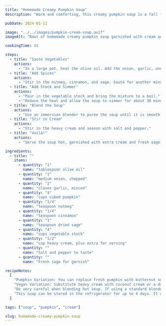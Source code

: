 ```yaml
---
title: "Homemade Creamy Pumpkin Soup"
description: "Warm and comforting, this creamy pumpkin soup is a fall favorite, loaded with flavor and easy to prepare."

pubDate: 2024-01-11

image: "../../images/pumpkin-cream-soup.avif"
imageAlt: "Bowl of homemade creamy pumpkin soup garnished with cream and herbs"

cookingTime: 45

steps:
  - title: "Sauté Vegetables"
    actions:
      - "In a large pot, heat the olive oil. Add the onion, garlic, and pumpkin, and cook until they are soft."
  - title: "Add Spices"
    actions:
      - "Stir in the nutmeg, cinnamon, and sage. Sauté for another minute."
  - title: "Add Stock and Simmer"
    actions:
      - "Pour in the vegetable stock and bring the mixture to a boil."
      - "Reduce the heat and allow the soup to simmer for about 30 minutes."
  - title: "Blend the Soup"
    actions:
      - "Use an immersion blender to puree the soup until it is smooth. Alternatively, you can transfer the soup to a standard blender to blend, then return the soup to the pot."
  - title: "Stir in Cream"
    actions:
      - "Stir in the heavy cream and season with salt and pepper."
  - title: "Voilà!"
    actions:
      - "Serve the soup hot, garnished with extra cream and fresh sage."

ingredients:
  - title: ""
    items:
      - quantity: "1"
        name: "tablespoon olive oil"
      - quantity: "1"
        name: "medium onion, chopped"
      - quantity: "2"
        name: "cloves garlic, minced"
      - quantity: "4"
        name: "cups cubed pumpkin"
      - quantity: "1/4"
        name: "teaspoon nutmeg"
      - quantity: "1/4"
        name: "teaspoon cinnamon"
      - quantity: "1"
        name: "teaspoon dried sage"
      - quantity: "4"
        name: "cups vegetable stock"
      - quantity: "1/2"
        name: "cup heavy cream, plus extra for serving"
      - quantity: ""
        name: "Salt and pepper to taste"
      - quantity: ""
        name: "Fresh sage for garnish"

recipeNotes:
  [
    "Pumpkin Variation: You can replace fresh pumpkin with butternut squash or sweet potatoes for a different flavor.",
    "Vegan Variation: Substitute heavy cream with coconut cream or a dairy-free milk alternative to make this soup vegan.",
    "Be very careful when blending hot soup. If using a standard blender, be sure to let the soup cool somewhat before blending.",
    "This soup can be stored in the refrigerator for up to 4 days. It also freezes well for up to 2 months.",
  ]

tags: ["soup", "pumpkin", "cream"]

slug: homemade-creamy-pumpkin-soup
---
```

